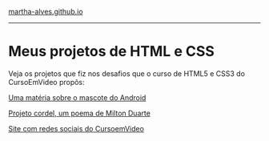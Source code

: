 <a href="martha-alves.github.io">martha-alves.github.io</a>
<hr>
 <H1>Meus projetos de HTML e CSS</H1>

<P>Veja os projetos que fiz nos desafios que o curso de HTML5 e CSS3 do CursoEmVideo propôs:</P>

<a href="https://martha-alves.github.io/html-css/Desafios-CursoEmVideo/1-Android/">Uma matéria sobre o mascote do Android</a> 

<a href="https://martha-alves.github.io/html-css/Desafios-CursoEmVideo/2-Cordel/">Projeto cordel, um poema de Milton Duarte</a> 

<a href="https://martha-alves.github.io/html-css/Desafios-CursoEmVideo/3-Redes-Sociais/
">Site com redes sociais do CursoemVideo</a> 


